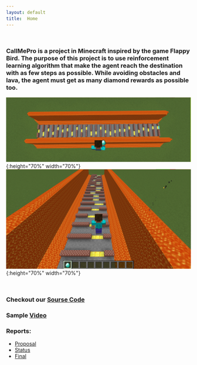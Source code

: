```yaml
---
layout: default
title:  Home
---
```

<br />

### CallMePro is a project in Minecraft inspired by the game Flappy Bird. The purpose of this project is to use reinforcement learning algorithm that make the agent reach the destination with as few steps as possible. While avoiding obstacles and lava, the agent must get as many diamond rewards as possible too. 

![1](1.png){:height="70%" width="70%"}
![2](2.png){:height="70%" width="70%"}

<br />

### Checkout our [Sourse Code](https://github.com/Markmzy/CallMePro)<br>
### Sample [Video](https://www.youtube.com/watch?v=gO7Sl99GDOo)

### Reports:
- [Proposal](proposal.html)
- [Status](status.html)
- [Final](final.html)


